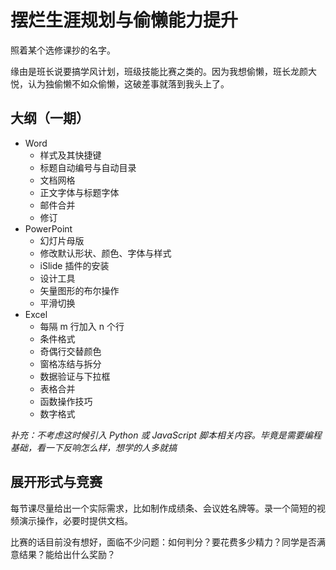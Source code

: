# 摆烂生涯规划与偷懒能力提升

照着某个选修课抄的名字。

缘由是班长说要搞学风计划，班级技能比赛之类的。因为我想偷懒，班长龙颜大悦，认为独偷懒不如众偷懒，这破差事就落到我头上了。

## 大纲（一期）

- Word
  - 样式及其快捷键
  - 标题自动编号与自动目录
  - 文档网格
  - 正文字体与标题字体
  - 邮件合并
  - 修订
- PowerPoint
  - 幻灯片母版
  - 修改默认形状、颜色、字体与样式
  - iSlide 插件的安装
  - 设计工具
  - 矢量图形的布尔操作
  - 平滑切换
- Excel
  - 每隔 m 行加入 n 个行
  - 条件格式
  - 奇偶行交替颜色
  - 窗格冻结与拆分
  - 数据验证与下拉框
  - 表格合并
  - 函数操作技巧
  - 数字格式

*补充：不考虑这时候引入 Python 或 JavaScript 脚本相关内容。毕竟是需要编程基础，看一下反响怎么样，想学的人多就搞*

## 展开形式与竞赛

每节课尽量给出一个实际需求，比如制作成绩条、会议姓名牌等。录一个简短的视频演示操作，必要时提供文档。

比赛的话目前没有想好，面临不少问题：如何判分？要花费多少精力？同学是否满意结果？能给出什么奖励？